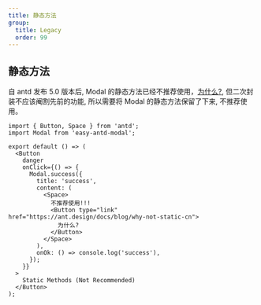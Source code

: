 ```yaml
---
title: 静态方法
group:
  title: Legacy
  order: 99
---
```


## 静态方法

自 antd 发布 5.0 版本后, Modal 的静态方法已经不推荐使用，[为什么?](https://ant.design/docs/blog/why-not-static-cn), 但二次封装不应该阉割先前的功能, 所以需要将 Modal 的静态方法保留了下来, 不推荐使用。

```tsx
import { Button, Space } from 'antd';
import Modal from 'easy-antd-modal';

export default () => (
  <Button
    danger
    onClick={() => {
      Modal.success({
        title: 'success',
        content: (
          <Space>
            不推荐使用!!!
            <Button type="link" href="https://ant.design/docs/blog/why-not-static-cn">
              为什么?
            </Button>
          </Space>
        ),
        onOk: () => console.log('success'),
      });
    }}
  >
    Static Methods (Not Recommended)
  </Button>
);
```
